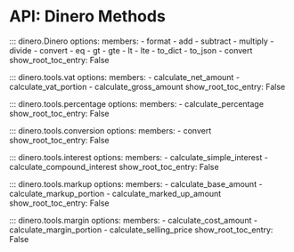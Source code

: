 # API: Dinero Methods

::: dinero.Dinero
    options:
        members:
            - format
            - add
            - subtract
            - multiply
            - divide
            - convert
            - eq
            - gt
            - gte
            - lt
            - lte
            - to_dict
            - to_json
            - convert
        show_root_toc_entry: False

::: dinero.tools.vat
    options:
        members:
            - calculate_net_amount
            - calculate_vat_portion
            - calculate_gross_amount
        show_root_toc_entry: False

::: dinero.tools.percentage
    options:
        members:
            - calculate_percentage
        show_root_toc_entry: False

::: dinero.tools.conversion
    options:
        members:
            - convert
        show_root_toc_entry: False

::: dinero.tools.interest
    options:
        members:
            - calculate_simple_interest
            - calculate_compound_interest
        show_root_toc_entry: False

::: dinero.tools.markup
    options:
        members:
            - calculate_base_amount
            - calculate_markup_portion
            - calculate_marked_up_amount
        show_root_toc_entry: False

::: dinero.tools.margin
    options:
        members:
            - calculate_cost_amount
            - calculate_margin_portion
            - calculate_selling_price
        show_root_toc_entry: False